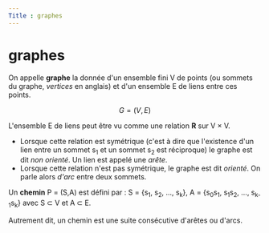 ```yaml
---
Title : graphes
---
```


# graphes
On appelle **graphe** la donnée d'un ensemble fini V de points (ou sommets du graphe, *vertices* en anglais) et d'un ensemble E de liens entre ces points.

$$G = (V,E)$$

L'ensemble E de liens peut être vu comme une relation **R** sur V &#xD7; V. 

* Lorsque cette relation est symétrique (c'est à dire que l'existence d'un lien entre un sommet s<sub>1</sub> et un sommet s<sub>2</sub> est réciproque) le graphe est dit *non orienté*. Un lien est appelé une *arête*.
* Lorsque cette relation n'est pas symétrique, le graphe est dit *orienté*. On parle alors *d'arc* entre deux sommets.


Un **chemin** P = (S,A) est défini par : S = {s<sub>1</sub>, s<sub>2</sub>, ..., s<sub>k</sub>}, A = {s<sub>0</sub>s<sub>1</sub>, s<sub>1</sub>s<sub>2</sub>, ..., s<sub>k-1</sub>s<sub>k</sub>} avec S &sub; V et A &sub; E.

Autrement dit, un chemin est une suite consécutive d'arêtes ou d'arcs.
